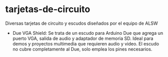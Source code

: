 # tarjetas-de-circuito
Diversas tarjetas de circuito y escudos diseñados por el equipo de ALSW

- Due VGA Shield:
Se trata de un escudo para Arduino Due que agrega un puerto VGA, salida de audio y adaptador de memoria SD. Ideal para demos y proyectos multimedia que requieren audio y video. El escudo no cubre completamente al Due, solo emplea los pines necesarios.
